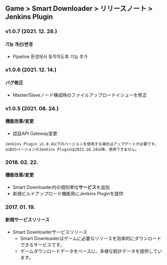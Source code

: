 ## Game > Smart Downloader > リリースノート > Jenkins Plugin

### v1.0.7 (2021. 12. 28.)
#### 기능 개선/변경
* Pipeline 환경에서 동작하도록 기능 추가

### v1.0.6 (2021. 12. 14.)
#### バグ修正
* Master/Slaveノード構成時のファイルアップロードイシューを修正

### v1.0.5 (2021. 08. 24.)
#### 機能改善/変更
* 認証API Gateway変更
```
Jenkins Plugin v1.0.4以下のバージョンを使用する場合はアップデートが必要です。
以前のバージョンのJenkins Pluginは2021.10.24以降、使用できません。
```

### 2018. 02. 22.
#### 機能改善/変更
* Smart Downloader内の個別単位<b>サービス</b>を追加
* 新規ビルドアップロード機能用にJenkins Pluginを提供

### 2017. 01. 19.
#### 新規サービスリリース
* Smart Downloaderサービスリリース
    * Smart Downloaderはゲームに必要なリソースを効率的にダウンロードできるサービスです。
    * ゲームダウンロードデータをベースに、多様な統計データを提供しています。
